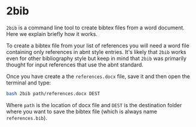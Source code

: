 # 2bib


`2bib` is a command line tool to create bibtex files from a word document. Here we explain briefly how it works.

To create a bibtex file from your list of references you will need a word file containing only references in abnt style entries. It's likely that `2bib` works even for other bibliography style but keep in mind that `2bib` was primarily thought for input references that use the abnt standard. 

Once you have create a the `references.docx` file, save it and then open the terminal and type:

```bash
bash 2bib path/references.docx DEST
```

Where `path` is the location of docx file and `DEST` is the destination folder where you want to save the bibtex file (which is always name `references.bib`).